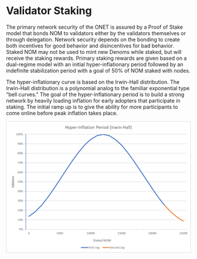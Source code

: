 # Validator Staking

The primary network security of the ONET is assured by a Proof of Stake model that bonds NOM to validators either by the validators themselves or through delegation. Network security depends on the bonding to create both incentives for good behavior and disincentives for bad behavior. Staked NOM may not be used to mint new Denoms while staked, but will receive the staking rewards. Primary staking rewards are given based on a dual-regime model with an initial hyper-inflationary period followed by an indefinite stabilization period with a goal of 50% of NOM staked with nodes.   
  
The hyper-inflationary curve is based on the Irwin-Hall distribution. The Irwin-Hall distribution is a polynomial analog to the familiar exponential type “bell curves." The goal of the hyper-inflationary period is to build a strong network by heavily loading inflation for early adopters that participate in staking. The initial ramp up is to give the ability for more participants to come online before peak inflation takes place.

![](../.gitbook/assets/image%20%283%29.png)



